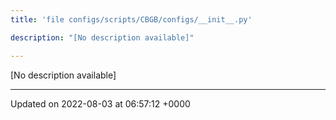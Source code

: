 ```yaml
---
title: 'file configs/scripts/CBGB/configs/__init__.py'

description: "[No description available]"

---
```







[No description available]






-------------------------------

Updated on 2022-08-03 at 06:57:12 +0000
